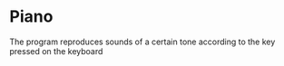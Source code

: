 # Piano
The program reproduces sounds of a certain tone according to the key pressed on the keyboard
